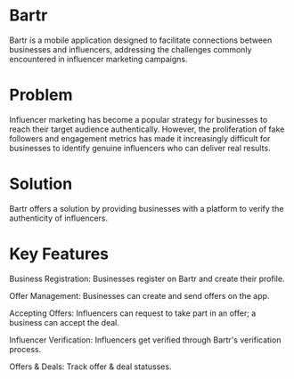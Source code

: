 # Bartr
Bartr is a mobile application designed to facilitate connections between businesses and influencers, addressing the challenges commonly encountered in influencer marketing campaigns.

# Problem
Influencer marketing has become a popular strategy for businesses to reach their target audience authentically. However, the proliferation of fake followers and engagement metrics has made it increasingly difficult for businesses to identify genuine influencers who can deliver real results.

# Solution
Bartr offers a solution by providing businesses with a platform to verify the authenticity of influencers.

# Key Features
Business Registration: Businesses register on Bartr and create their profile.

Offer Management: Businesses can create and send offers on the app.

Accepting Offers: Influencers can request to take part in an offer; a business can accept the deal.

Influencer Verification: Influencers get verified through Bartr's verification process.

Offers & Deals: Track offer & deal statusses.
